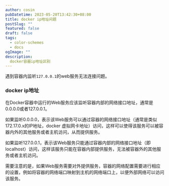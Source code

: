 ```yaml
---
author: cosin
pubDatetime: 2023-05-20T13:42:30+08:00
title: docker ip地址问题
postSlug: ""
featured: false
draft: false
tags:
  - color-schemes
  - docs
ogImage: ""
description:
  docker容器ip地址区别
---
```

遇到容器内监听<code>127.0.0.1</code>的web服务无法连接问题。
### docker ip地址
在Docker容器中运行的Web服务应该监听容器内部的网络接口地址，通常是0.0.0.0或者127.0.0.1。

如果监听0.0.0.0，表示该Web服务可以通过容器的网络接口地址（通常是类似172.17.0.x的IP地址，docker 虚拟网卡地址）访问，这样可以使得该服务可以被容器内外的其他服务或者主机访问，从而提供服务。

如果监听127.0.0.1，表示该Web服务只能通过容器内部的网络接口地址（即localhost）访问，这样该服务只能在容器内部提供服务，无法被容器外的其他服务或者主机访问。

需要注意的是，如果Web服务需要对外提供服务，容器的网络配置需要进行相应的设置，例如将容器的网络端口映射到主机的网络端口上，以便外部网络可以访问该服务。
